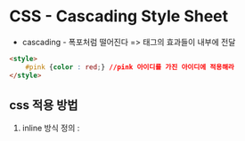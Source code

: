 # CSS - Cascading Style Sheet

* cascading - 폭포처럼 떨어진다 => 태그의 효과들이 내부에 전달

```html
<style>
    #pink {color : red;} //pink 아이디를 가진 아이디에 적용해라
</style>
```

## css 적용 방법

1. inline 방식 정의 : 